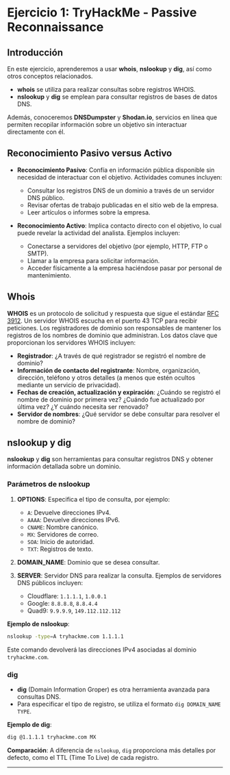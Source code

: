 
# Ejercicio 1: TryHackMe - Passive Reconnaissance

## Introducción

En este ejercicio, aprenderemos a usar **whois**, **nslookup** y **dig**, así como otros conceptos relacionados.

- **whois** se utiliza para realizar consultas sobre registros WHOIS.
- **nslookup** y **dig** se emplean para consultar registros de bases de datos DNS.

Además, conoceremos **DNSDumpster** y **Shodan.io**, servicios en línea que permiten recopilar información sobre un objetivo sin interactuar directamente con él.

## Reconocimiento Pasivo versus Activo

- **Reconocimiento Pasivo**: Confía en información pública disponible sin necesidad de interactuar con el objetivo. Actividades comunes incluyen:
  - Consultar los registros DNS de un dominio a través de un servidor DNS público.
  - Revisar ofertas de trabajo publicadas en el sitio web de la empresa.
  - Leer artículos o informes sobre la empresa.

- **Reconocimiento Activo**: Implica contacto directo con el objetivo, lo cual puede revelar la actividad del analista. Ejemplos incluyen:
  - Conectarse a servidores del objetivo (por ejemplo, HTTP, FTP o SMTP).
  - Llamar a la empresa para solicitar información.
  - Acceder físicamente a la empresa haciéndose pasar por personal de mantenimiento.

## Whois

**WHOIS** es un protocolo de solicitud y respuesta que sigue el estándar [RFC 3912](https://www.ietf.org/rfc/rfc3912.txt). Un servidor WHOIS escucha en el puerto 43 TCP para recibir peticiones. Los registradores de dominio son responsables de mantener los registros de los nombres de dominio que administran. Los datos clave que proporcionan los servidores WHOIS incluyen:

  - **Registrador**: ¿A través de qué registrador se registró el nombre de dominio?
  - **Información de contacto del registrante**: Nombre, organización, dirección, teléfono y otros detalles (a menos que estén ocultos mediante un servicio de privacidad).
  - **Fechas de creación, actualización y expiración**: ¿Cuándo se registró el nombre de dominio por primera vez? ¿Cuándo fue actualizado por última vez? ¿Y cuándo necesita ser renovado?
  - **Servidor de nombres**: ¿Qué servidor se debe consultar para resolver el nombre de dominio?

## nslookup y dig

**nslookup** y **dig** son herramientas para consultar registros DNS y obtener información detallada sobre un dominio.

### Parámetros de nslookup

1. **OPTIONS**: Especifica el tipo de consulta, por ejemplo:
   - `A`: Devuelve direcciones IPv4.
   - `AAAA`: Devuelve direcciones IPv6.
   - `CNAME`: Nombre canónico.
   - `MX`: Servidores de correo.
   - `SOA`: Inicio de autoridad.
   - `TXT`: Registros de texto.

2. **DOMAIN_NAME**: Dominio que se desea consultar.

3. **SERVER**: Servidor DNS para realizar la consulta. Ejemplos de servidores DNS públicos incluyen:
   - Cloudflare: `1.1.1.1`, `1.0.0.1`
   - Google: `8.8.8.8`, `8.8.4.4`
   - Quad9: `9.9.9.9`, `149.112.112.112`

**Ejemplo de nslookup**:
```bash
nslookup -type=A tryhackme.com 1.1.1.1
```
Este comando devolverá las direcciones IPv4 asociadas al dominio `tryhackme.com`.

### dig

- **dig** (Domain Information Groper) es otra herramienta avanzada para consultas DNS.
- Para especificar el tipo de registro, se utiliza el formato `dig DOMAIN_NAME TYPE`.

**Ejemplo de dig**:
```bash
dig @1.1.1.1 tryhackme.com MX
```
**Comparación**: A diferencia de `nslookup`, `dig` proporciona más detalles por defecto, como el TTL (Time To Live) de cada registro.

---

